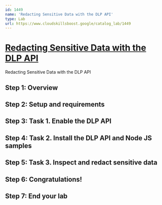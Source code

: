 ```yaml
---
id: 1449
name: 'Redacting Sensitive Data with the DLP API'
type: Lab
url: https://www.cloudskillsboost.google/catalog_lab/1449
---
```


# [Redacting Sensitive Data with the DLP API](https://www.cloudskillsboost.google/catalog_lab/1449)

Redacting Sensitive Data with the DLP API

## Step 1: Overview

## Step 2: Setup and requirements

## Step 3: Task 1. Enable the DLP API

## Step 4: Task 2. Install the DLP API and Node JS samples

## Step 5: Task 3. Inspect and redact sensitive data

## Step 6: Congratulations!

## Step 7: End your lab
